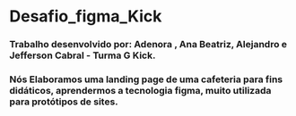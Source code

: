 # Desafio_figma_Kick

### Trabalho desenvolvido por: Adenora , Ana Beatriz, Alejandro e Jefferson Cabral - Turma G Kick.

### Nós Elaboramos uma landing page de uma cafeteria para fins didáticos, aprendermos a tecnologia figma, muito utilizada para protótipos de sites.
